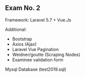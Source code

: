 
## Exam No. 2

Framework: Laravel 5.7 + Vue.Js

Additional:

- Bootstrap 
- Axios (Ajax)
- Laravel Vue Pagination
- Weidner/goutte (Scraping Nodes)
- Examinee validation form

Mysql Database (test2019.sql)



